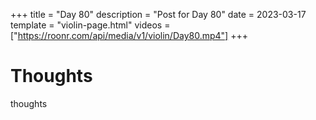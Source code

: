 +++
title = "Day 80"
description = "Post for Day 80"
date = 2023-03-17
template = "violin-page.html"
videos = ["https://roonr.com/api/media/v1/violin/Day80.mp4"]
+++

# Thoughts
thoughts